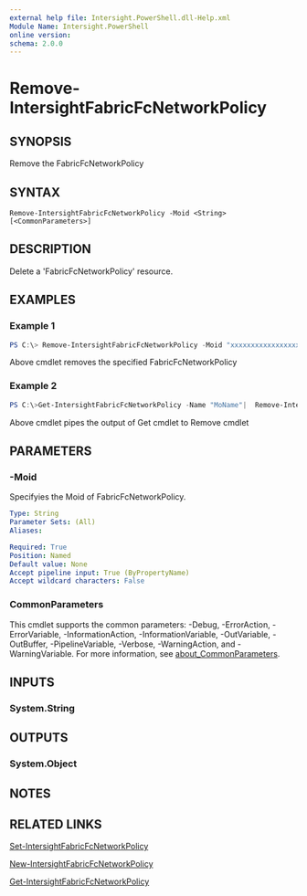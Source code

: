 ```yaml
---
external help file: Intersight.PowerShell.dll-Help.xml
Module Name: Intersight.PowerShell
online version:
schema: 2.0.0
---
```


# Remove-IntersightFabricFcNetworkPolicy

## SYNOPSIS
Remove the FabricFcNetworkPolicy

## SYNTAX

```
Remove-IntersightFabricFcNetworkPolicy -Moid <String> [<CommonParameters>]
```

## DESCRIPTION
Delete a &apos;FabricFcNetworkPolicy&apos; resource.

## EXAMPLES

### Example 1
```powershell
PS C:\> Remove-IntersightFabricFcNetworkPolicy -Moid "xxxxxxxxxxxxxxxxxxxxxxxxxxx"
```
Above cmdlet removes the specified FabricFcNetworkPolicy 

### Example 2
```powershell
PS C:\>Get-IntersightFabricFcNetworkPolicy -Name "MoName"|  Remove-IntersightFabricFcNetworkPolicy
```
Above cmdlet pipes the output of Get cmdlet to Remove cmdlet

## PARAMETERS

### -Moid
Specifyies the Moid of FabricFcNetworkPolicy.

```yaml
Type: String
Parameter Sets: (All)
Aliases:

Required: True
Position: Named
Default value: None
Accept pipeline input: True (ByPropertyName)
Accept wildcard characters: False
```

### CommonParameters
This cmdlet supports the common parameters: -Debug, -ErrorAction, -ErrorVariable, -InformationAction, -InformationVariable, -OutVariable, -OutBuffer, -PipelineVariable, -Verbose, -WarningAction, and -WarningVariable. For more information, see [about_CommonParameters](http://go.microsoft.com/fwlink/?LinkID=113216).

## INPUTS

### System.String

## OUTPUTS

### System.Object
## NOTES

## RELATED LINKS

[Set-IntersightFabricFcNetworkPolicy](./Set-IntersightFabricFcNetworkPolicy.md)

[New-IntersightFabricFcNetworkPolicy](./New-IntersightFabricFcNetworkPolicy.md)

[Get-IntersightFabricFcNetworkPolicy](./Get-IntersightFabricFcNetworkPolicy.md)

